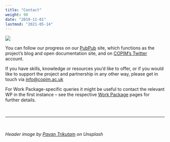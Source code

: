 ```yaml
---
title: "Contact"
weight: 90
date: "2019-11-01"
lastmod: "2021-05-14"
---
```


![](/images/pavan-trikutam-71CjSSB83Wo-unsplash-cropped.jpg)

You can follow our progress on our [PubPub](https://copim.pubpub.org/) site, which functions as the project’s blog and open documentation site, and on [COPIM’s Twitter](https://twitter.com/COPIMproject) account.

If you have skills, knowledge or resources you’d like to offer, or if you would like to support the project and partnership in any other way, please get in touch via [info@copim.ac.uk](mailto:info@copim.ac.uk)

For Work Package-specific queries it might be useful to contact the relevant WP in the first instance – see the respective [Work Package](https://www.copim.ac.uk/work-package/) pages for further details.



  &nbsp;

---



  &nbsp;

*Header image by [Pavan Trikutam](https://unsplash.com/photos/71CjSSB83Wo) on Unsplash*
